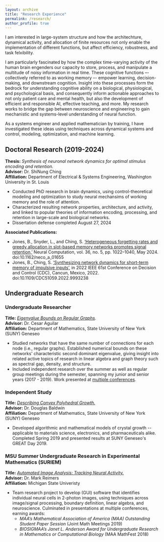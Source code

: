 ```yaml
---
layout: archive
title: "Research Experience"
permalink: /research/
author_profile: true
---
```


I am interested in large-system structure and how the architechture, dynamical activity, and allocation of finite resources not only enable the implementation of different functions, but affect efficiency, robustness, and task felxibility.  

I am particularly fascinated by how the complex time-varying activity of the human brain engenders our capacity to store, process, and manipulate a multitude of noisy information in real time. These cognitive functions –- collectively referred to as working memory –- empower learning, decision-making, and downstream cognition. Insight into these processes form the bedrock for understanding cognitive ability on a biological, physiological, and psychological basis, and consequently inform actionable approaches to not only patient care and mental health, but also the development of efficient and responsible AI, effective teaching, and more. My research works to bridge the gap between neuroscience and engineering to gain mechanistic and systems-level understanding of neural function.

As a systems engineer and applied mathematician by training, I have investigated these ideas using techniques across dynamical systems and control, modeling, optimization, and machine learning. 


## Doctoral Research **(2019-2024)**
**Thesis:** <em>Synthesis of neuronal network dynamics for optimal stimulus encoding and retention.</em> <br>
**Advisor:** Dr. ShiNung Ching <br>
**Affiliation:** Department of Electrical & Systems Engineering, Washington University in St. Louis <br>

  * Conducted PhD research in brain dynamics, using control-theoretical modeling and optimization to study neural mechansims of working memory and the role of attention. 
  * Characterized resulting network properties, architecture, and activity, and linked to popular theories of information encoding, processing, and retention in large-scale and biological networks. 
  * Dissertation defense completed August 27, 2024


**Associated Publications:** <br>
* Jones, B., Snyder, L., and Ching, S. [‘Heterogeneous forgetting rates and greedy allocation in slot-based memory networks promotes signal retention,’](https://doi.org/10.1162/neco_a_01655) Neural Computation, vol. 36, no. 5, pp. 1022–1040, May 2024. doi:10.1162/neco_a_01655
* Jones, B., Ching, S. [‘Synthesizing network dynamics for short-term memory of impulsive inputs’](https://doi.org/10.1109/CDC51059.2022.9993238), in 2022 IEEE 61st Conference on Decision and Control (CDC), Cancun, Mexico, 2022. doi:10.1109/CDC51059.2022.9993238



## Undergraduate Research
### Undergraduate Researcher
**Title:** <em>[Eigenvalue Bounds on Regular Graphs](http://bethanna.github.io/2018-EigBounds-talk).</em> <br> 
**Advisor:** Dr. Cesar Aguilar <br> 
**Affiliation:** Department of Mathematics, State University of New York (SUNY) Geneseo <br>

  * Studied networks that have the same number of connections for each node (i.e., regular graphs). Established numerical bounds on these networks' characteristic second dominant eigenvalue, giving insight into related active topics of research in linear algebra and graph theory such as spectral gap, density, and structure.
  * Included independent research over the summer as well as regular group meetings during the semester, spanning my junior and senior years (2017 - 2019). Work presented at [multiple conferences](https://bethanna.github.io/cv/#talks). 
  

   
### Independent Study
**Title:** <em>[Describing Convex Polyhedral Growth.](http://bethanna.github.io/files/DescribingConvexPolyhedralGrowth.pdf)</em> <br> 
**Advisor:** Dr. Douglas Baldwin <br> 
**Affiliation:** Department of Mathematics, State University of New York (SUNY) Geneseo <br>

  * Developed algorithmic and mathematical models of crystal growth -- applicable to materials science, electronics, and pharmaceuticals alike. Completed Spring 2019 and presented results at SUNY Geneseo's GREAT Day 2019. 



### MSU Summer Undergraduate Research in Experimental Mathematics (SURIEM)
**Title:** <em>[Automated Image Analysis: Tracking Neural Activity.](http://bethanna.github.io/files/Tracking_Neural_Activity__Automated_Image_Analysis.pdf)</em> <br> 
**Advisor:** Dr. Mark Reimers <br> 
**Affiliation:** Michigan State Univeristy <br>

  * Team research project to develop (GUI) software that identifies individual neural cells in 2-photon images, using techniques across image/signal processing, boundary definition, linear algebra, and neuroscience. Culminated in presentations at multiple conferences, earning awards:
    *   _MAA’s Mathematical Association of America (MAA) Outstanding Student Paper Session_ (Joint Math Meetings 2019)
    *   _BIOSIGMAA’s Janet L. Anderson Award for Undergraduate Research in Mathematics or Computational Biology_ (MAA MathFest 2018)
   



